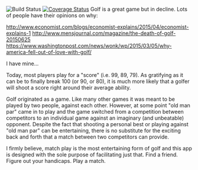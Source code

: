 ![Build Status](https://codeship.com/projects/93141260-e8b8-0133-1109-0a601490f276/status?branch=master)
[![Coverage Status](https://coveralls.io/repos/github/evanlouden/breakable_toy/badge.svg?branch=master)](https://coveralls.io/github/evanlouden/breakable_toy?branch=master)
Golf is a great game but in decline. Lots of people have their opinions on why:

http://www.economist.com/blogs/economist-explains/2015/04/economist-explains-1
http://www.mensjournal.com/magazine/the-death-of-golf-20150625
https://www.washingtonpost.com/news/wonk/wp/2015/03/05/why-america-fell-out-of-love-with-golf/

I have mine...

Today, most players play for a "score" (i.e. 99, 89, 79). As gratifying as it can be to finally break 100 (or 90, or 80), it is much more likely that a golfer will shoot a score right around their average ability.

Golf originated as a game. Like many other games it was meant to be played by two people, against each other. However, at some point "old man par" came in to play and the game switched from a competition between competitors to an individual game against an imaginary (and unbeatable) opponent. Despite the fact that shooting a personal best or playing against "old man par" can be entertaining, there is no substitute for the exciting back and forth that a match between two competitors can provide.

I firmly believe, match play is the most entertaining form of golf and this app is designed with the sole purpose of facilitating just that. Find a friend. Figure out your handicaps. Play a match.

